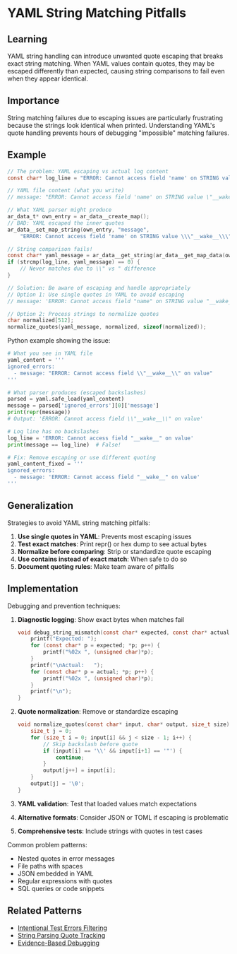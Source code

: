 # YAML String Matching Pitfalls

## Learning
YAML string handling can introduce unwanted quote escaping that breaks exact string matching. When YAML values contain quotes, they may be escaped differently than expected, causing string comparisons to fail even when they appear identical.

## Importance
String matching failures due to escaping issues are particularly frustrating because the strings look identical when printed. Understanding YAML's quote handling prevents hours of debugging "impossible" matching failures.

## Example
```c
// The problem: YAML escaping vs actual log content
const char* log_line = "ERROR: Cannot access field 'name' on STRING value \"__wake__\" (base: message)";

// YAML file content (what you write)
// message: "ERROR: Cannot access field 'name' on STRING value \"__wake__\" (base: message)"

// What YAML parser might produce
ar_data_t* own_entry = ar_data__create_map();
// BAD: YAML escaped the inner quotes
ar_data__set_map_string(own_entry, "message", 
    "ERROR: Cannot access field 'name' on STRING value \\\"__wake__\\\" (base: message)");

// String comparison fails!
const char* yaml_message = ar_data__get_string(ar_data__get_map_data(own_entry, "message"));
if (strcmp(log_line, yaml_message) == 0) {
    // Never matches due to \\" vs " difference
}

// Solution: Be aware of escaping and handle appropriately
// Option 1: Use single quotes in YAML to avoid escaping
// message: 'ERROR: Cannot access field "name" on STRING value "__wake__" (base: message)'

// Option 2: Process strings to normalize quotes
char normalized[512];
normalize_quotes(yaml_message, normalized, sizeof(normalized));
```

Python example showing the issue:
```python
# What you see in YAML file
yaml_content = '''
ignored_errors:
  - message: "ERROR: Cannot access field \\"__wake__\\" on value"
'''

# What parser produces (escaped backslashes)
parsed = yaml.safe_load(yaml_content)
message = parsed['ignored_errors'][0]['message']
print(repr(message))  
# Output: 'ERROR: Cannot access field \\"__wake__\\" on value'

# Log line has no backslashes
log_line = 'ERROR: Cannot access field "__wake__" on value'
print(message == log_line)  # False!

# Fix: Remove escaping or use different quoting
yaml_content_fixed = '''
ignored_errors:
  - message: 'ERROR: Cannot access field "__wake__" on value'
'''
```

## Generalization
Strategies to avoid YAML string matching pitfalls:

1. **Use single quotes in YAML**: Prevents most escaping issues
2. **Test exact matches**: Print repr() or hex dump to see actual bytes
3. **Normalize before comparing**: Strip or standardize quote escaping
4. **Use contains instead of exact match**: When safe to do so
5. **Document quoting rules**: Make team aware of pitfalls

## Implementation
Debugging and prevention techniques:

1. **Diagnostic logging**: Show exact bytes when matches fail
   ```c
   void debug_string_mismatch(const char* expected, const char* actual) {
       printf("Expected: ");
       for (const char* p = expected; *p; p++) {
           printf("%02x ", (unsigned char)*p);
       }
       printf("\nActual:   ");
       for (const char* p = actual; *p; p++) {
           printf("%02x ", (unsigned char)*p);
       }
       printf("\n");
   }
   ```

2. **Quote normalization**: Remove or standardize escaping
   ```c
   void normalize_quotes(const char* input, char* output, size_t size) {
       size_t j = 0;
       for (size_t i = 0; input[i] && j < size - 1; i++) {
           // Skip backslash before quote
           if (input[i] == '\\' && input[i+1] == '"') {
               continue;
           }
           output[j++] = input[i];
       }
       output[j] = '\0';
   }
   ```

3. **YAML validation**: Test that loaded values match expectations
4. **Alternative formats**: Consider JSON or TOML if escaping is problematic
5. **Comprehensive tests**: Include strings with quotes in test cases

Common problem patterns:
- Nested quotes in error messages
- File paths with spaces
- JSON embedded in YAML
- Regular expressions with quotes
- SQL queries or code snippets

## Related Patterns
- [Intentional Test Errors Filtering](intentional-test-errors-filtering.md)
- [String Parsing Quote Tracking](string-parsing-quote-tracking.md)
- [Evidence-Based Debugging](evidence-based-debugging.md)